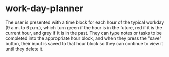# work-day-planner

The user is presented with a time block for each hour of the typical workday (9 a.m. to 6 p.m.), which turn green if the hour is in the future, red if it is the current hour, and grey if it is in the past. They can type notes or tasks to be completed into the appropriate hour block, and when they press the "save" button, their input is saved to that hour block so they can continue to view it until they delete it.